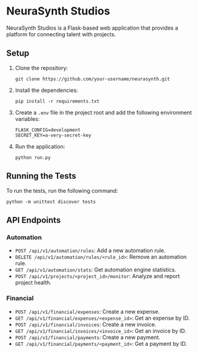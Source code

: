 # NeuraSynth Studios

NeuraSynth Studios is a Flask-based web application that provides a platform for connecting talent with projects.

## Setup

1.  Clone the repository:
    ```
    git clone https://github.com/your-username/neurasynth.git
    ```
2.  Install the dependencies:
    ```
    pip install -r requirements.txt
    ```
3.  Create a `.env` file in the project root and add the following environment variables:
    ```
    FLASK_CONFIG=development
    SECRET_KEY=a-very-secret-key
    ```
4.  Run the application:
    ```
    python run.py
    ```

## Running the Tests

To run the tests, run the following command:
```
python -m unittest discover tests
```

## API Endpoints

### Automation

-   `POST /api/v1/automation/rules`: Add a new automation rule.
-   `DELETE /api/v1/automation/rules/<rule_id>`: Remove an automation rule.
-   `GET /api/v1/automation/stats`: Get automation engine statistics.
-   `POST /api/v1/projects/<project_id>/monitor`: Analyze and report project health.

### Financial

-   `POST /api/v1/financial/expenses`: Create a new expense.
-   `GET /api/v1/financial/expenses/<expense_id>`: Get an expense by ID.
-   `POST /api/v1/financial/invoices`: Create a new invoice.
-   `GET /api/v1/financial/invoices/<invoice_id>`: Get an invoice by ID.
-   `POST /api/v1/financial/payments`: Create a new payment.
-   `GET /api/v1/financial/payments/<payment_id>`: Get a payment by ID.
